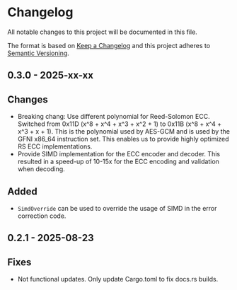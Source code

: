 # Changelog

All notable changes to this project will be documented in this file.

The format is based on [Keep a Changelog](http://keepachangelog.com/en/1.0.0/)
and this project adheres to [Semantic Versioning](https://semver.org/spec/v2.0.0.html).

## 0.3.0 - 2025-xx-xx

## Changes

- Breaking chang: Use different polynomial for Reed-Solomon ECC. Switched from 0x11D (x^8 + x^4 + x^3 + x^2 + 1) to
  0x11B (x^8 + x^4 + x^3 + x + 1). This is the polynomial used by AES-GCM and is used by the GFNI
  x86_64 instruction set. This enables us to provide highly optimized RS ECC implementations.
- Provide SIMD implementation for the ECC encoder and decoder. This resulted in a speed-up of 10-15x for the ECC
  encoding and validation when decoding.

## Added

- `SimdOverride` can be used to override the usage of SIMD in the error correction code.

## 0.2.1 - 2025-08-23

## Fixes

- Not functional updates. Only update Cargo.toml to fix docs.rs builds.
